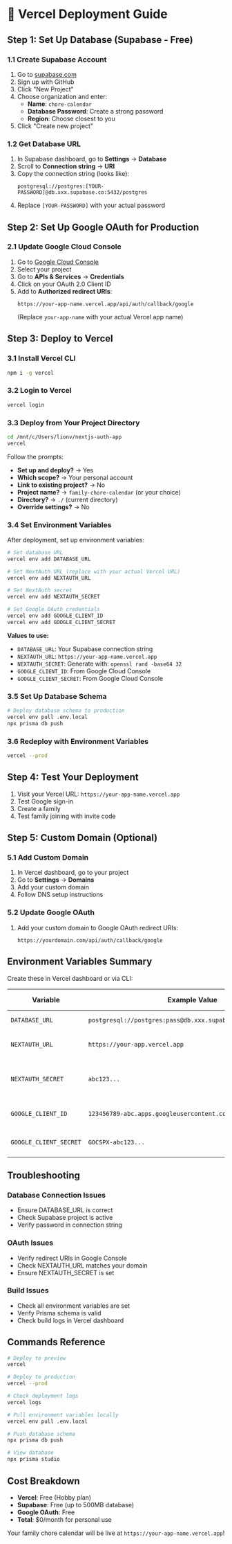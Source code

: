 # 🚀 Vercel Deployment Guide

## Step 1: Set Up Database (Supabase - Free)

### 1.1 Create Supabase Account
1. Go to [supabase.com](https://supabase.com)
2. Sign up with GitHub
3. Click "New Project"
4. Choose organization and enter:
   - **Name**: `chore-calendar`
   - **Database Password**: Create a strong password
   - **Region**: Choose closest to you
5. Click "Create new project"

### 1.2 Get Database URL
1. In Supabase dashboard, go to **Settings** → **Database**
2. Scroll to **Connection string** → **URI**
3. Copy the connection string (looks like):
   ```
   postgresql://postgres:[YOUR-PASSWORD]@db.xxx.supabase.co:5432/postgres
   ```
4. Replace `[YOUR-PASSWORD]` with your actual password

## Step 2: Set Up Google OAuth for Production

### 2.1 Update Google Cloud Console
1. Go to [Google Cloud Console](https://console.cloud.google.com/)
2. Select your project
3. Go to **APIs & Services** → **Credentials**
4. Click on your OAuth 2.0 Client ID
5. Add to **Authorized redirect URIs**:
   ```
   https://your-app-name.vercel.app/api/auth/callback/google
   ```
   (Replace `your-app-name` with your actual Vercel app name)

## Step 3: Deploy to Vercel

### 3.1 Install Vercel CLI
```bash
npm i -g vercel
```

### 3.2 Login to Vercel
```bash
vercel login
```

### 3.3 Deploy from Your Project Directory
```bash
cd /mnt/c/Users/lionv/nextjs-auth-app
vercel
```

Follow the prompts:
- **Set up and deploy?** → Yes
- **Which scope?** → Your personal account
- **Link to existing project?** → No
- **Project name?** → `family-chore-calendar` (or your choice)
- **Directory?** → `./` (current directory)
- **Override settings?** → No

### 3.4 Set Environment Variables
After deployment, set up environment variables:

```bash
# Set database URL
vercel env add DATABASE_URL

# Set NextAuth URL (replace with your actual Vercel URL)
vercel env add NEXTAUTH_URL

# Set NextAuth secret
vercel env add NEXTAUTH_SECRET

# Set Google OAuth credentials
vercel env add GOOGLE_CLIENT_ID
vercel env add GOOGLE_CLIENT_SECRET
```

**Values to use:**
- `DATABASE_URL`: Your Supabase connection string
- `NEXTAUTH_URL`: `https://your-app-name.vercel.app`
- `NEXTAUTH_SECRET`: Generate with: `openssl rand -base64 32`
- `GOOGLE_CLIENT_ID`: From Google Cloud Console
- `GOOGLE_CLIENT_SECRET`: From Google Cloud Console

### 3.5 Set Up Database Schema
```bash
# Deploy database schema to production
vercel env pull .env.local
npx prisma db push
```

### 3.6 Redeploy with Environment Variables
```bash
vercel --prod
```

## Step 4: Test Your Deployment

1. Visit your Vercel URL: `https://your-app-name.vercel.app`
2. Test Google sign-in
3. Create a family
4. Test family joining with invite code

## Step 5: Custom Domain (Optional)

### 5.1 Add Custom Domain
1. In Vercel dashboard, go to your project
2. Go to **Settings** → **Domains**
3. Add your custom domain
4. Follow DNS setup instructions

### 5.2 Update Google OAuth
1. Add your custom domain to Google OAuth redirect URIs:
   ```
   https://yourdomain.com/api/auth/callback/google
   ```

## Environment Variables Summary

Create these in Vercel dashboard or via CLI:

| Variable | Example Value | Where to Get |
|----------|---------------|--------------|
| `DATABASE_URL` | `postgresql://postgres:pass@db.xxx.supabase.co:5432/postgres` | Supabase Dashboard |
| `NEXTAUTH_URL` | `https://your-app.vercel.app` | Your Vercel URL |
| `NEXTAUTH_SECRET` | `abc123...` | Generate with `openssl rand -base64 32` |
| `GOOGLE_CLIENT_ID` | `123456789-abc.apps.googleusercontent.com` | Google Cloud Console |
| `GOOGLE_CLIENT_SECRET` | `GOCSPX-abc123...` | Google Cloud Console |

## Troubleshooting

### Database Connection Issues
- Ensure DATABASE_URL is correct
- Check Supabase project is active
- Verify password in connection string

### OAuth Issues
- Verify redirect URIs in Google Console
- Check NEXTAUTH_URL matches your domain
- Ensure NEXTAUTH_SECRET is set

### Build Issues
- Check all environment variables are set
- Verify Prisma schema is valid
- Check build logs in Vercel dashboard

## Commands Reference

```bash
# Deploy to preview
vercel

# Deploy to production
vercel --prod

# Check deployment logs
vercel logs

# Pull environment variables locally
vercel env pull .env.local

# Push database schema
npx prisma db push

# View database
npx prisma studio
```

## Cost Breakdown

- **Vercel**: Free (Hobby plan)
- **Supabase**: Free (up to 500MB database)
- **Google OAuth**: Free
- **Total**: $0/month for personal use

Your family chore calendar will be live at `https://your-app-name.vercel.app`!
